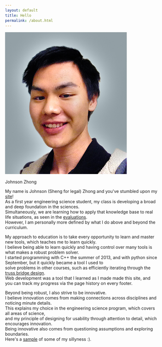 ```yaml
---
layout: default
title: Hello
permalink: /about.html
---
```

<div class="side frames">
<img src="self.jpg">
<p>Johnson Zhong</p>
</div>


My name is Johnson (Sheng for legal) Zhong and you've stumbled upon my [site](/portfolio/projects/portfolio/)!  
As a first year engineering science student, my class is developing a broad and deep foundation in the sciences.  
Simultaneously, we are learning how to apply that knowledge base to real life situations, as seen in the [evaluations](/portfolio/evaluations/).  
However, I am personally more defined by what I do above and beyond the curriculum.  

My approach to education is to take every opportunity to learn and master new tools, which teaches me to learn quickly.  
I believe being able to learn quickly and having control over many tools is what makes a robust problem solver.  
I started programming with C++ the summer of 2013, and with python since September, but it quickly became a tool I used to  
solve problems in other courses, such as efficiently iterating through the [truss bridge design](/portfolio/projects/bridgedesign/#design).  
Web development was a tool that I learned as I made made this site, and you can track my progress via the page history on every footer.  

Beyond being robust, I also strive to be innovative.  
I believe innovation comes from making connections across disciplines and noticing minute details.  
This explains my choice in the engineering science program, which covers all areas of science,  
and my principle of designing for usability through attention to detail, which encourages innovation.  
Being innovative also comes from questioning assumptions and exploring boundaries.  
Here's a [sample](evaluations/skulecourses/) of some of my sillyness :).  
<br>
<br>
<br>
<br>
<br>
<br>
<br>
<br>
<br>
<br>
<br>
<br>
<br>
<br>